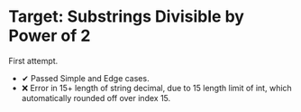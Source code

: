 # Target: Substrings Divisible by Power of 2

First attempt.

- ✔ Passed Simple and Edge cases.
- ❌ Error in 15+ length of string decimal, due to 15 length limit of int, which automatically rounded off over index 15.
